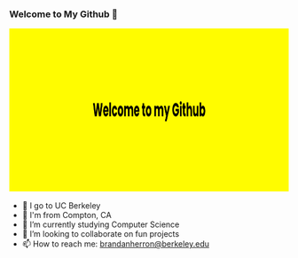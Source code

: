 ### Welcome to My Github 👋

<img src="welcome.png" width="900" height="294">

- 🏫 I go to UC Berkeley
- 💬 I'm from Compton, CA
- 🔭 I’m currently studying Computer Science
- 👯 I’m looking to collaborate on fun projects
- 📫 How to reach me: brandanherron@berkeley.edu
